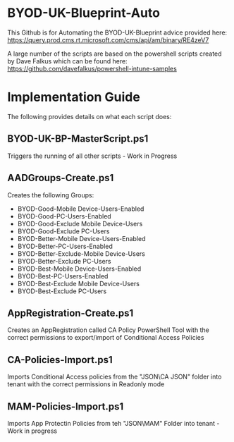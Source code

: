 # BYOD-UK-Blueprint-Auto

This Github is for Automating the BYOD-UK-Blueprint advice provided here: https://query.prod.cms.rt.microsoft.com/cms/api/am/binary/RE4zeV7

A large number of the scripts are based on the powershell scripts created by Dave Falkus which can be found here: https://github.com/davefalkus/powershell-intune-samples

# Implementation Guide #

The following provides details on what each script does:

## BYOD-UK-BP-MasterScript.ps1 ##

Triggers the running of all other scripts - Work in Progress

## AADGroups-Create.ps1 ##

Creates the following Groups:

- BYOD-Good-Mobile Device-Users-Enabled
- BYOD-Good-PC-Users-Enabled
- BYOD-Good-Exclude Mobile Device-Users
- BYOD-Good-Exclude PC-Users
- BYOD-Better-Mobile Device-Users-Enabled
- BYOD-Better-PC-Users-Enabled
- BYOD-Better-Exclude-Mobile Device-Users
- BYOD-Better-Exclude PC-Users
- BYOD-Best-Mobile Device-Users-Enabled
- BYOD-Best-PC-Users-Enabled
- BYOD-Best-Exclude Mobile Device-Users
- BYOD-Best-Exclude PC-Users

## AppRegistration-Create.ps1 ##

Creates an AppRegistration called CA Policy PowerShell Tool with the correct permissions to export/import of Conditional Access Policies

## CA-Policies-Import.ps1 ##

Imports Conditional Access policies from the "JSON\CA JSON" folder into tenant with the correct permissions in Readonly mode

## MAM-Policies-Import.ps1 ##

Imports App Protectin Policies from teh "JSON\MAM" Folder into tenant -  Work in progress








